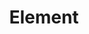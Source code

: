 ---
codehost: https://github.com/ElemeFE/element
logohandle: elemeio
sort: element
title: Element
website: https://element.eleme.io/
---